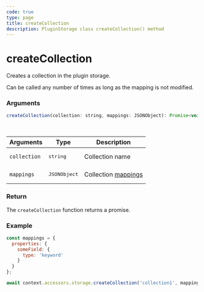 ```yaml
---
code: true
type: page
title: createCollection
description: PluginStorage class createCollection() method
---
```


# createCollection

Creates a collection in the plugin storage.

Can be called any number of times as long as the mapping is not modified.

### Arguments

```js
createCollection(collection: string, mappings: JSONObject): Promise<void>;
```

<br/>

| Arguments    | Type              | Description                                                                       |
| ------------ | ----------------- | --------------------------------------------------------------------------------- |
| `collection` | <pre>string</pre> | Collection name                                                                   |
| `mappings`    | <pre>JSONObject</pre> | Collection [mappings](/core/2/guides/main-concepts/data-storage#collection-mappings) |

### Return

The `createCollection` function returns a promise.

### Example

```js
const mappings = {
  properties: {
    someField: {
      type: 'keyword'
    }
  }
};

await context.accessors.storage.createCollection('collection1', mappings);
```
